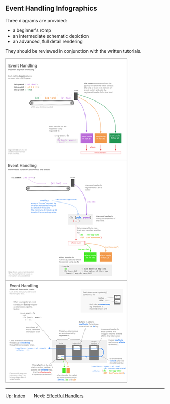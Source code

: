 ## Event Handling Infographics

Three diagrams are provided:
  - a beginner's romp
  - an intermediate schematic depiction
  - an advanced, full detail rendering

They should be reviewed in conjunction with the written tutorials. 

<img src="/images/event-handlers.png?raw=true">

*** 


Up:  [Index](README.md)&nbsp;&nbsp;&nbsp;&nbsp;&nbsp;&nbsp;
Next:  [Effectful Handlers](EffectfulHandlers.md)&nbsp;&nbsp;&nbsp;&nbsp;&nbsp;&nbsp;
